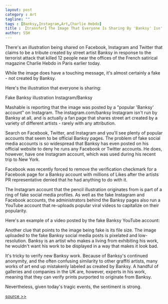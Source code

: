 ```yaml
---
layout: post
category : Art
tagline: ""
tags : [Banksy,Instagram,Art,Charlie Hebdo]
title : 【transfer】The Image That Everyone Is Sharing By 'Banksy' Isn't By Banksy — But It's Awesome
author: SSH
---
```


There's an illustration being shared on Facebook, Instagram and Twitter that claims to be a tribute created by street artist Banksy in response to the terrorist attack that killed 12 people near the offices of the French satirical magazine Charlie Hebdo in Paris earlier today.

While the image does have a touching message, it's almost certainly a fake - not created by Banksy.

Here's the illustration that everyone is sharing:

Fake Banksy illustration
Instagram/Banksy

Mashable is reporting that the image was posted by a "popular 'Banksy' account" on Instagram. The instagram.com/banksy Instagram isn't run by Banksy at all, and is actually a fan page that shares street art created by a variety of different artists - rarely with any attribution.

Search on Facebook, Twitter, and Instagram and you'll see plenty of popular accounts that seem to be official Banksy pages. The problem of fake social media accounts is so widespread that Banksy has even posted on his official website to deny he runs any Facebook or Twitter accounts. He does, however, have one Instagram account, which was used during his recent trip to New York.

Facebook was recently forced to remove the verification checkmark for a Facebook page for a Banksy account with millions of Likes after the artists PR representative denied that he had anything to do with it.

The Instagram account that the pencil illustration originates from is part of a ring of fake social media profiles. As well as the fake Instagram and Facebook accounts, the administrators behind the Banksy pages also run a YouTube account that re-uploads popular viral videos to capitalize on their popularity.

Here's an example of a video posted by the fake Banksy YouTube account:


Another clue that points to the image being fake is its file size. The image uploaded to the fake Banksy social media posts is pixelated and low-resolution. Banksy is an artist who makes a living from exhibiting his work, he wouldn't want his work to be displayed in a way that makes it look bad.

It's tricky to verify new Banksy work. Because of Banksy's continued anonymity, and the often confusing similarity to other graffiti artists, many works of art end up mistakenly labeled as created by Banksy. A handful of galleries and companies in the UK are, however, experts in his work, meaning that they can verify prints purported to originate from Banksy.

Nevertheless, given today's tragic events, the sentiment is strong.

[source >>](http://www.businessinsider.com/fake-banksy-charlie-hebdo-illustration-2015-1)